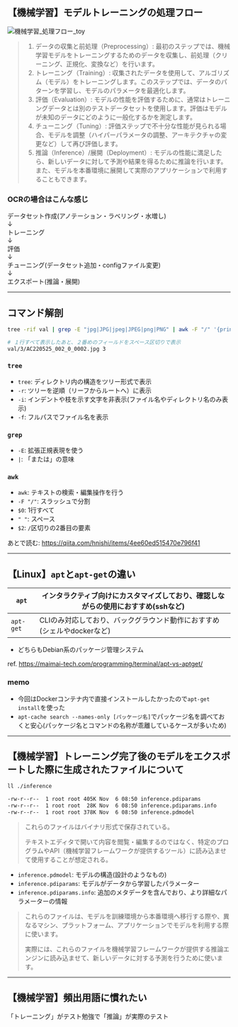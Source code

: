 ## 【機械学習】モデルトレーニングの処理フロー

![機械学習_処理フロー_toy](https://github.com/naon708/til/assets/77439261/a10a6703-8124-4119-872c-b21720046548)

> 1. データの収集と前処理（Preprocessing）: 最初のステップでは、機械学習モデルをトレーニングするためのデータを収集し、前処理（クリーニング、正規化、変換など）を行います。
> 2. トレーニング（Training）: 収集されたデータを使用して、アルゴリズム（モデル）をトレーニングします。このステップでは、データのパターンを学習し、モデルのパラメータを最適化します。
> 3. 評価（Evaluation）: モデルの性能を評価するために、通常はトレーニングデータとは別のテストデータセットを使用します。評価はモデルが未知のデータにどのように一般化するかを測定します。
> 4. チューニング（Tuning）: 評価ステップで不十分な性能が見られる場合、モデルを調整（ハイパーパラメータの調整、アーキテクチャの変更など）して再び評価します。
> 5. 推論（Inference）/展開（Deployment）: モデルの性能に満足したら、新しいデータに対して予測や結果を得るために推論を行います。また、モデルを本番環境に展開して実際のアプリケーションで利用することもできます。

### OCRの場合はこんな感じ
データセット作成(アノテーション・ラベリング・水増し)<br>
↓<br>
トレーニング<br>
↓<br>
評価<br>
↓<br>
チューニング(データセット追加・configファイル変更)<br>
↓<br>
エクスポート(推論・展開)<br>

---

## コマンド解剖
```bash
tree -rif val | grep -E "jpg|JPG|jpeg|JPEG|png|PNG" | awk -F "/" '{print $0" "$2}'
```
```bash
# １行すべて表示したあと、２番めのフィールドをスペース区切りで表示
val/3/AC220525_002_0_0002.jpg 3
```
### `tree`
- `tree`: ディレクトリ内の構造をツリー形式で表示
- `-r`: ツリーを逆順（リーフからルートへ）に表示
- `-i`: インデントや枝を示す文字を非表示(ファイル名やディレクトリ名のみ表示)
- `-f`: フルパスでファイル名を表示

### `grep`
- `-E`: 拡張正規表現を使う
- `|`: 「または」の意味


### `awk`
- `awk`: テキストの検索・編集操作を行う
- `-F "/"`: スラッシュで分割
- `$0`: 1行すべて
- `" "`: スペース
- `$2`: `/`区切りの2番目の要素

あとで読む: https://qiita.com/hnishi/items/4ee60ed515470e796f41

---

## 【Linux】`apt`と`apt-get`の違い
| `apt` | インタラクティブ向けにカスタマイズしており、確認しながらの使用におすすめ(sshなど) |
|--------|--------|
| `apt-get` | CLIのみ対応しており、バックグラウンド動作におすすめ(シェルやdockerなど) | 

- どちらもDebian系のパッケージ管理システム

ref. https://maimai-tech.com/programming/terminal/apt-vs-aptget/

### memo
- 今回はDockerコンテナ内で直接インストールしたかったので`apt-get install`を使った
- `apt-cache search --names-only [パッケージ名]`でパッケージ名を調べておくと安心(パッケージ名とコマンドの名称が乖離しているケースが多いため)

---

## 【機械学習】トレーニング完了後のモデルをエクスポートした際に生成されたファイルについて
```bash
ll ./inference

-rw-r--r--  1 root root 405K Nov  6 08:50 inference.pdiparams
-rw-r--r--  1 root root  28K Nov  6 08:50 inference.pdiparams.info
-rw-r--r--  1 root root 378K Nov  6 08:50 inference.pdmodel
```

> これらのファイルはバイナリ形式で保存されている。
>
> テキストエディタで開いて内容を閲覧・編集するのではなく、特定のプログラムやAPI（機械学習フレームワークが提供するツール）に読み込ませて使用することが想定される。

- `inference.pdmodel`: モデルの構造(設計のようなもの)
- `inference.pdiparams`: モデルがデータから学習したパラメーター
- `inference.pdiparams.info`: 追加のメタデータを含んでおり、より詳細なパラメーターの情報

> これらのファイルは、モデルを訓練環境から本番環境へ移行する際や、異なるマシン、プラットフォーム、アプリケーションでモデルを利用する際に使います。
>
> 実際には、これらのファイルを機械学習フレームワークが提供する推論エンジンに読み込ませて、新しいデータに対する予測を行うために使います。

---

## 【機械学習】頻出用語に慣れたい
「トレーニング」がテスト勉強で「推論」が実際のテスト

